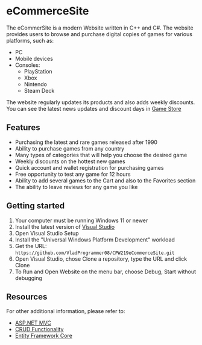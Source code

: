 # eCommerceSite
The eCommerSite is a modern Website written in C++ and C#. The website provides users to browse and purchase digital copies of games for various platforms, such as:

- PC
- Mobile devices
- Consoles:
  - PlayStation
  - Xbox
  - Nintendo
  - Steam Deck
    
The website regularly updates its products and also adds weekly discounts. You can see the latest news updates and discount days in [Game Store](coming_soon)

## Features
- Purchasing the latest and rare games released after 1990
- Ability to purchase games from any country
- Many types of categories that will help you choose the desired game
- Weekly discounts on the hottest new games
- Quick account and wallet registration for purchasing games
- Free opportunity to test any game for 12 hours
- Ability to add several games to the Cart and also to the Favorites section
- The ability to leave reviews for any game you like

## Getting started
1. Your computer must be running Windows 11 or newer
1. Install the latest version of [Visual Studio](https://developer.microsoft.com/en-us/windows/downloads/)
1. Open Visual Studio Setup 
1. Install the "Universal Windows Platform Development" workload
1. Get the URL: `` https://github.com/VladProgrammer08/CPW219eCommerceSite.git ``
1. Open Visual Studio, chose Clone a repository, type the URL and click Clone
1. To Run and Open Website on the menu bar, choose Debug, Start without debugging

## Resources
For other additional information, please refer to:
- [ASP.NET MVC](https://learn.microsoft.com/en-us/aspnet/mvc/overview/getting-started/introduction/getting-started)
- [CRUD Functionality](https://learn.microsoft.com/en-us/aspnet/core/data/ef-mvc/crud?view=aspnetcore-8.0)
- [Entity Framework Core](https://learn.microsoft.com/en-us/ef/core/get-started/overview/first-app?tabs=netcore-cli)
